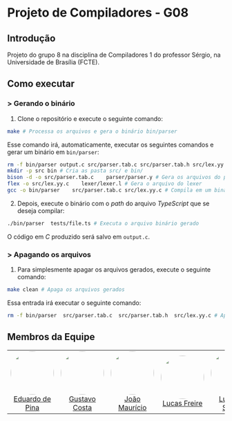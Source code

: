 # Projeto de Compiladores - G08

## Introdução

Projeto do grupo 8 na disciplina de Compiladores 1 do professor Sérgio, na Universidade de Brasília (FCTE).

## Como executar

### > Gerando o binário

1. Clone o repositório e execute o seguinte comando:
```bash
make # Processa os arquivos e gera o binário bin/parser
```

Esse comando irá, automaticamente, executar os seguintes comandos e gerar um binário em `bin/parser`:

```bash
rm -f bin/parser output.c src/parser.tab.c src/parser.tab.h src/lex.yy.c # Apaga os arquivos, caso já existam
mkdir -p src bin # Cria as pasta src/ e bin/
bison -d -o src/parser.tab.c    parser/parser.y # Gera os arquivos do parser
flex -o src/lex.yy.c    lexer/lexer.l # Gera o arquivo do lexer
gcc -o bin/parser    src/parser.tab.c src/lex.yy.c # Compila em um binário em bin/parser
```

2. Depois, execute o binário com o *path* do arquivo *TypeScript* que se deseja compilar:

```bash
./bin/parser  tests/file.ts # Executa o arquivo binário gerado
```

O código em *C* produzido será salvo em `output.c`.

### > Apagando os arquivos

1. Para simplesmente apagar os arquivos gerados, execute o seguinte comando:

```bash
make clean # Apaga os arquivos gerados
```

Essa entrada irá executar o seguinte comando:

```bash
rm -f bin/parser  src/parser.tab.c  src/parser.tab.h  src/lex.yy.c # Apaga os arquivos gerados
```


## Membros da Equipe


<div align="center"><table>
  <tr>
    <td align="center"><a href="https://github.com/eduardodpms"><img src="https://avatars.githubusercontent.com/eduardodpms" width="100px" style="border-radius: 50%;"><br/>Eduardo de Pina<br/></a></td>
    <td align="center"><a href="https://github.com/cwtshh"><img src="https://avatars.githubusercontent.com/cwtshh" width="100px" style="border-radius: 50%;"><br/>Gustavo Costa<br/></a></td>
    <td align="center"><a href="https://github.com/JMPNascimento"><img src="https://avatars.githubusercontent.com/JMPNascimento" width="100px" style="border-radius: 50%;"><br/>João Maurício<br/></a></td>
    <td align="center"><a href="https://github.com/AguionStryke"><img src="https://avatars.githubusercontent.com/AguionStryke" width="100px" style="border-radius: 50%;"><br/>Lucas Freire<br/></a></td>
    <td align="center"><a href="https://github.com/luisa12ll"><img src="https://avatars.githubusercontent.com/luisa12ll" width="100px" style="border-radius: 50%;"><br/>Luísa de Souza<br/></a></td>
  </tr>
</table></div>
